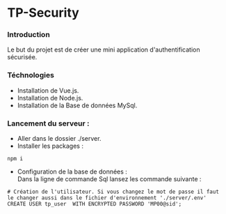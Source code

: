 # TP-Security

### Introduction 
  Le but du projet est de créer une mini application d'authentification sécurisée.


### Téchnologies 
  - Installation de Vue.js.
  - Installation de Node.js.
  - Installation de la Base de données MySql.

### Lancement du serveur :
  - Aller dans le dossier ./server.
  - Installer les packages :
```
npm i 
```
  - Configuration de la base de données :<br>
 Dans la ligne de commande Sql lansez les commande suivante :
 ```
 # Création de l'utilisateur. Si vous changez le mot de passe il faut le changer aussi dans le fichier d'environnement './server/.env'
 CREATE USER tp_user  WITH ENCRYPTED PASSWORD 'MP00@sid'; 

 ```
